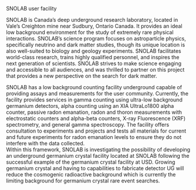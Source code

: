 SNOLAB user facility

SNOLAB is Canada’s deep underground research laboratory, located in Vale’s Creighton mine near Sudbury, Ontario Canada. It provides an ideal low background environment for the study of extremely rare physical interactions. SNOLAB’s science program focuses on astroparticle physics, specifically neutrino and dark matter studies, though its unique location is also well-suited to biology and geology experiments. SNOLAB facilitates world-class research, trains highly qualified personnel, and inspires the next generation of scientists. SNOLAB strives to make science engaging and accessible to all audiences, and was thrilled to partner on this project that provides a new perspective on the search for dark matter. 
 
SNOLAB has a low background counting facility underground capable of providing assays and measurements for the user community. Currently, the facility provides services in gamma counting using ultra-low background germanium detectors, alpha counting using an XIA UltraLo1800 alpha counter, passive radon emanation, radon and thoron measurements with electrostatic counters and alpha-beta counters, X-ray Fluorescence (XRF) spectrometry, and general gamma spectroscopy. The facility offers consultation to experiments and projects and tests all materials for current and future experiments for radon emanation levels to ensure they do not interfere with the data collected.  
Within this framework, SNOLAB is investigating the possibility of developing an underground germanium crystal facility located at SNOLAB following the successful example of the germanium crystal facility at USD. Growing germanium crystal and having to capabilities to fabricate detector UG will reduce the cosmogenic radioactive background which is currently the limiting background for germanium crystal rare event searches.
